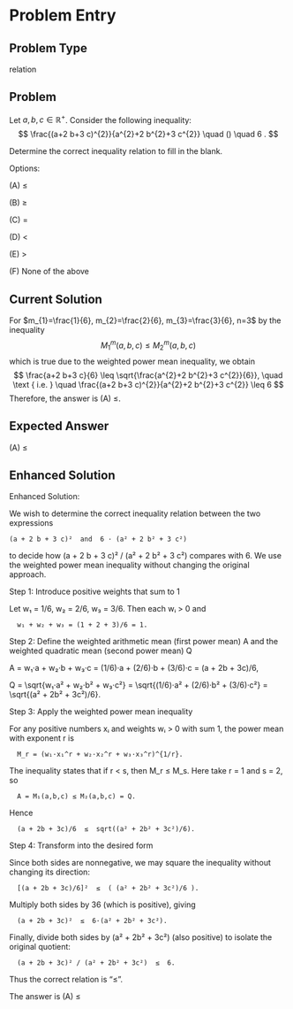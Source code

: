 # Problem Entry

## Problem Type
relation

## Problem
Let $a, b, c \in \mathbb{R}^{+}$. Consider the following inequality:
$$
\frac{(a+2 b+3 c)^{2}}{a^{2}+2 b^{2}+3 c^{2}} \quad () \quad 6 .
$$

Determine the correct inequality relation to fill in the blank.

Options:

(A) $\leq$ 

(B) $\geq$

(C) $=$ 

(D) $<$

(E) $>$

(F) None of the above

## Current Solution
For $m_{1}=\frac{1}{6}, m_{2}=\frac{2}{6}, m_{3}=\frac{3}{6}, n=3$ by the inequality
$$
M_{1}^{m}(a, b, c) \leq M_{2}^{m}(a, b, c)
$$
which is true due to the weighted power mean inequality, we obtain
$$
\frac{a+2 b+3 c}{6} \leq \sqrt{\frac{a^{2}+2 b^{2}+3 c^{2}}{6}}, \quad \text { i.e. } \quad \frac{(a+2 b+3 c)^{2}}{a^{2}+2 b^{2}+3 c^{2}} \leq 6
$$ Therefore, the answer is (A) $\leq$.

## Expected Answer
(A) $\leq$

## Enhanced Solution
Enhanced Solution:

We wish to determine the correct inequality relation between the two expressions

    (a + 2 b + 3 c)²  and  6 · (a² + 2 b² + 3 c²)

to decide how (a + 2 b + 3 c)² / (a² + 2 b² + 3 c²) compares with 6.  We use the weighted power mean inequality without changing the original approach.

Step 1: Introduce positive weights that sum to 1

  Let w₁ = 1/6,  w₂ = 2/6,  w₃ = 3/6.  Then each wᵢ > 0 and

      w₁ + w₂ + w₃ = (1 + 2 + 3)/6 = 1.

Step 2: Define the weighted arithmetic mean (first power mean) A and the weighted quadratic mean (second power mean) Q

  A = w₁·a + w₂·b + w₃·c
    = (1/6)·a + (2/6)·b + (3/6)·c
    = (a + 2b + 3c)/6,

  Q = \sqrt{w₁·a² + w₂·b² + w₃·c²}
    = \sqrt{(1/6)·a² + (2/6)·b² + (3/6)·c²}
    = \sqrt{(a² + 2b² + 3c²)/6}.

Step 3: Apply the weighted power mean inequality

  For any positive numbers xᵢ and weights wᵢ > 0 with sum 1, the power mean with exponent r is

      M_r = (w₁·x₁^r + w₂·x₂^r + w₃·x₃^r)^{1/r}.

  The inequality states that if r < s, then M_r ≤ M_s.  Here take r = 1 and s = 2, so

      A = M₁(a,b,c) ≤ M₂(a,b,c) = Q.

  Hence

      (a + 2b + 3c)/6  ≤  sqrt((a² + 2b² + 3c²)/6).

Step 4: Transform into the desired form

  Since both sides are nonnegative, we may square the inequality without changing its direction:

      [(a + 2b + 3c)/6]²  ≤  ( (a² + 2b² + 3c²)/6 ).

  Multiply both sides by 36 (which is positive), giving

      (a + 2b + 3c)²  ≤  6·(a² + 2b² + 3c²).

  Finally, divide both sides by (a² + 2b² + 3c²) (also positive) to isolate the original quotient:

      (a + 2b + 3c)² / (a² + 2b² + 3c²)  ≤  6.

Thus the correct relation is “≤”.

The answer is (A) ≤
